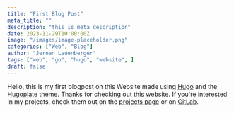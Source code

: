 ```yaml
---
title: "First Blog Post"
meta_title: ""
description: "this is meta description"
date: 2023-11-29T10:00:00Z
image: "/images/image-placeholder.png"
categories: ["Web", "Blog"]
author: "Jeroen Leuenberger"
tags: ["web", "go", "hugo", "website", ]
draft: false
---
```


Hello,
this is my first blogpost on this Website made using [Hugo](https://gohugo.io/) and the [Hugoplate](https://themes.gohugo.io/themes/hugoplate/) theme. Thanks for checking out this website. If you're interested in my projects, check them out on the [projects page](https://www.pages.jereileu.ch/projects/) or on [GitLab](https://git.jereileu.ch/Jero075/).